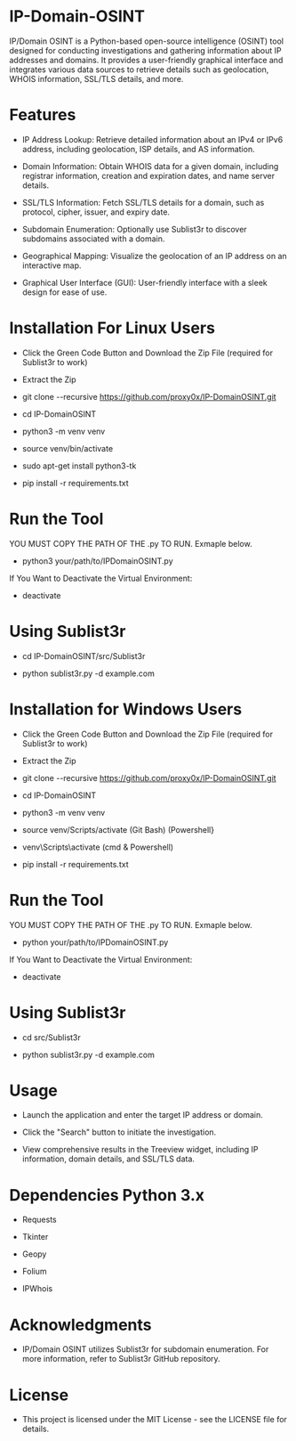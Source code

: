 
# IP-Domain-OSINT

IP/Domain OSINT is a Python-based open-source intelligence (OSINT) tool designed for conducting investigations and gathering information about IP addresses and domains. It provides a user-friendly graphical interface and integrates various data sources to retrieve details such as geolocation, WHOIS information, SSL/TLS details, and more.

# Features

- IP Address Lookup: Retrieve detailed information about an IPv4 or IPv6 address, including geolocation, ISP details, and AS information.

- Domain Information: Obtain WHOIS data for a given domain, including registrar information, creation and expiration dates, and name server details.

- SSL/TLS Information: Fetch SSL/TLS details for a domain, such as protocol, cipher, issuer, and expiry date.

- Subdomain Enumeration: Optionally use Sublist3r to discover subdomains associated with a domain.

- Geographical Mapping: Visualize the geolocation of an IP address on an interactive map.

- Graphical User Interface (GUI): User-friendly interface with a sleek design for ease of use.

# Installation For Linux Users

- Click the Green Code Button and Download the Zip File (required for Sublist3r to work)

- Extract the Zip

- git clone --recursive https://github.com/proxy0x/IP-DomainOSINT.git

- cd IP-DomainOSINT

- python3 -m venv venv

- source venv/bin/activate

- sudo apt-get install python3-tk

- pip install -r requirements.txt

# Run the Tool

YOU MUST COPY THE PATH OF THE .py TO RUN. Exmaple below.

- python3 your/path/to/IPDomainOSINT.py

If You Want to Deactivate the Virtual Environment:

- deactivate

# Using Sublist3r

- cd IP-DomainOSINT/src/Sublist3r

- python sublist3r.py -d example.com

# Installation for Windows Users 

- Click the Green Code Button and Download the Zip File (required for Sublist3r to work)

- Extract the Zip

- git clone --recursive https://github.com/proxy0x/IP-DomainOSINT.git

- cd IP-DomainOSINT

- python3 -m venv venv
  
- source venv/Scripts/activate (Git Bash) (Powershell}
- venv\Scripts\activate (cmd & Powershell)

- pip install -r requirements.txt

# Run the Tool

YOU MUST COPY THE PATH OF THE .py TO RUN. Exmaple below.

- python your/path/to/IPDomainOSINT.py

If You Want to Deactivate the Virtual Environment:

- deactivate

# Using Sublist3r

- cd src/Sublist3r

- python sublist3r.py -d example.com

# Usage 
- Launch the application and enter the target IP address or domain.

- Click the "Search" button to initiate the investigation.

- View comprehensive results in the Treeview widget, including IP information, domain details, and SSL/TLS data.

# Dependencies Python 3.x

- Requests

- Tkinter

- Geopy

- Folium

- IPWhois

# Acknowledgments 
- IP/Domain OSINT utilizes Sublist3r for subdomain enumeration. For more information, refer to Sublist3r GitHub repository.

# License 
- This project is licensed under the MIT License - see the LICENSE file for details.

